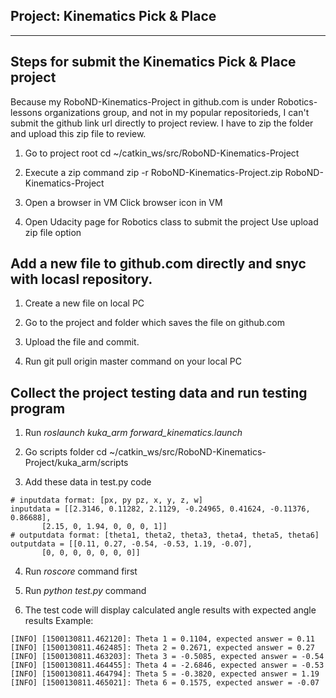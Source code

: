 ## Project: Kinematics Pick & Place

---

## Steps for submit the Kinematics Pick & Place project 

  Because my RoboND-Kinematics-Project in github.com is under Robotics-lessons organizations group,
and not in my popular repositorieds, I can't submit the github link url directly to project review.
I have to zip the folder and upload this zip file to review.

 1. Go to project root
   cd  ~/catkin_ws/src/RoboND-Kinematics-Project

 2. Execute a zip command
   zip -r RoboND-Kinematics-Project.zip RoboND-Kinematics-Project

 3. Open a browser in VM
   Click browser icon in VM

 4. Open Udacity page for Robotics class to submit the project
   Use upload zip file option 

## Add a new file to github.com directly and snyc with locasl repository.
 1. Create a new file on local PC

 2. Go to the project and folder which saves the file on github.com

 3. Upload the file and commit.

 4. Run git pull origin master command on your local PC
 


## Collect the project testing data and run testing program

 1. Run _roslaunch kuka_arm forward_kinematics.launch_

 2. Go scripts folder
    cd ~/catkin_ws/src/RoboND-Kinematics-Project/kuka_arm/scripts

 3. Add these data in test.py code
 ```
 # inputdata format: [px, py pz, x, y, z, w]
 inputdata = [[2.3146, 0.11282, 2.1129, -0.24965, 0.41624, -0.11376, 0.86688],
        [2.15, 0, 1.94, 0, 0, 0, 1]]
 # outputdata format: [theta1, theta2, theta3, theta4, theta5, theta6]
 outputdata = [[0.11, 0.27, -0.54, -0.53, 1.19, -0.07],
        [0, 0, 0, 0, 0, 0, 0]]

 ```
 4. Run _roscore_ command first

 5. Run _python test.py_ command

 6. The test code will display calculated angle results with expected angle results
 Example:
```
[INFO] [1500130811.462120]: Theta 1 = 0.1104, expected answer = 0.11
[INFO] [1500130811.462485]: Theta 2 = 0.2671, expected answer = 0.27
[INFO] [1500130811.463203]: Theta 3 = -0.5085, expected answer = -0.54
[INFO] [1500130811.464455]: Theta 4 = -2.6846, expected answer = -0.53
[INFO] [1500130811.464794]: Theta 5 = -0.3820, expected answer = 1.19
[INFO] [1500130811.465021]: Theta 6 = 0.1575, expected answer = -0.07
```



